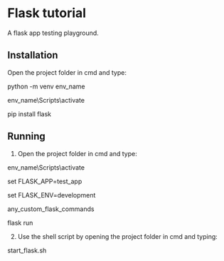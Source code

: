 # Flask tutorial

A flask app testing playground.

## Installation

Open the project folder in cmd and type:

python -m venv env_name

env_name\\Scripts\\activate

pip install flask

## Running

1. Open the project folder in cmd and type:

env_name\\Scripts\\activate

set FLASK_APP=test_app

set FLASK_ENV=development

any_custom_flask_commands

flask run

2. Use the shell script by opening the project folder in cmd and typing:

start_flask.sh
